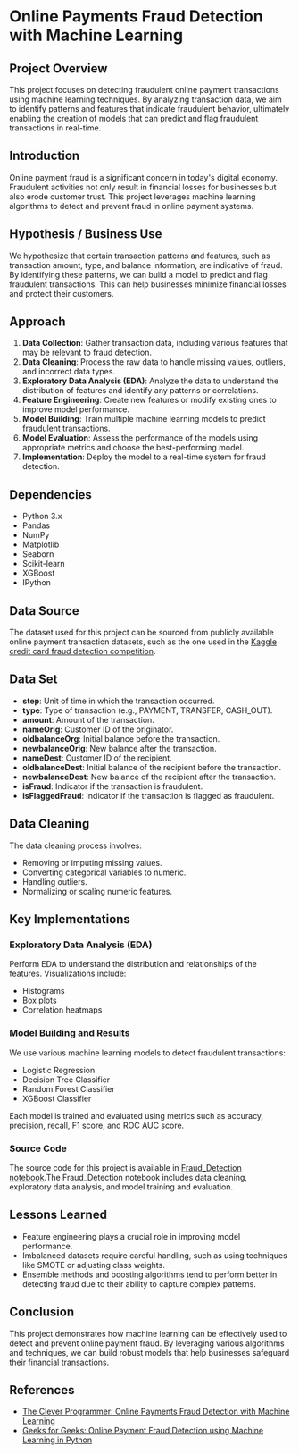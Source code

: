 # Online Payments Fraud Detection with Machine Learning

## Project Overview

This project focuses on detecting fraudulent online payment transactions using machine learning techniques. By analyzing transaction data, we aim to identify patterns and features that indicate fraudulent behavior, ultimately enabling the creation of models that can predict and flag fraudulent transactions in real-time.

## Introduction

Online payment fraud is a significant concern in today's digital economy. Fraudulent activities not only result in financial losses for businesses but also erode customer trust. This project leverages machine learning algorithms to detect and prevent fraud in online payment systems.

## Hypothesis / Business Use

We hypothesize that certain transaction patterns and features, such as transaction amount, type, and balance information, are indicative of fraud. By identifying these patterns, we can build a model to predict and flag fraudulent transactions. This can help businesses minimize financial losses and protect their customers.

## Approach

1. **Data Collection**: Gather transaction data, including various features that may be relevant to fraud detection.
2. **Data Cleaning**: Process the raw data to handle missing values, outliers, and incorrect data types.
3. **Exploratory Data Analysis (EDA)**: Analyze the data to understand the distribution of features and identify any patterns or correlations.
4. **Feature Engineering**: Create new features or modify existing ones to improve model performance.
5. **Model Building**: Train multiple machine learning models to predict fraudulent transactions.
6. **Model Evaluation**: Assess the performance of the models using appropriate metrics and choose the best-performing model.
7. **Implementation**: Deploy the model to a real-time system for fraud detection.

## Dependencies

- Python 3.x
- Pandas
- NumPy
- Matplotlib
- Seaborn
- Scikit-learn
- XGBoost
- IPython

## Data Source

The dataset used for this project can be sourced from publicly available online payment transaction datasets, such as the one used in the [Kaggle credit card fraud detection competition](https://www.kaggle.com/datasets/jainilcoder/online-payment-fraud-detection).

## Data Set

- **step**: Unit of time in which the transaction occurred.
- **type**: Type of transaction (e.g., PAYMENT, TRANSFER, CASH_OUT).
- **amount**: Amount of the transaction.
- **nameOrig**: Customer ID of the originator.
- **oldbalanceOrg**: Initial balance before the transaction.
- **newbalanceOrig**: New balance after the transaction.
- **nameDest**: Customer ID of the recipient.
- **oldbalanceDest**: Initial balance of the recipient before the transaction.
- **newbalanceDest**: New balance of the recipient after the transaction.
- **isFraud**: Indicator if the transaction is fraudulent.
- **isFlaggedFraud**: Indicator if the transaction is flagged as fraudulent.

## Data Cleaning

The data cleaning process involves:
- Removing or imputing missing values.
- Converting categorical variables to numeric.
- Handling outliers.
- Normalizing or scaling numeric features.

## Key Implementations

### Exploratory Data Analysis (EDA)

Perform EDA to understand the distribution and relationships of the features. Visualizations include:
- Histograms
- Box plots
- Correlation heatmaps

### Model Building and Results

We use various machine learning models to detect fraudulent transactions:
- Logistic Regression
- Decision Tree Classifier
- Random Forest Classifier
- XGBoost Classifier

Each model is trained and evaluated using metrics such as accuracy, precision, recall, F1 score, and ROC AUC score.

### Source Code

The source code for this project is available in [Fraud_Detection notebook](https://github.com/Jagadeesh-Sunkara/Online-Payment-Fraud-Detection).The Fraud_Detection notebook includes data cleaning, exploratory data analysis, and model training and evaluation.

## Lessons Learned

- Feature engineering plays a crucial role in improving model performance.
- Imbalanced datasets require careful handling, such as using techniques like SMOTE or adjusting class weights.
- Ensemble methods and boosting algorithms tend to perform better in detecting fraud due to their ability to capture complex patterns.

## Conclusion
This project demonstrates how machine learning can be effectively used to detect and prevent online payment fraud. By leveraging various algorithms and techniques, we can build robust models that help businesses safeguard their financial transactions.

## References

- [The Clever Programmer: Online Payments Fraud Detection with Machine Learning](https://thecleverprogrammer.com/2022/02/22/online-payments-fraud-detection-with-machine-learning/)
- [Geeks for Geeks: Online Payment Fraud Detection using Machine Learning in Python](https://www.geeksforgeeks.org/online-payment-fraud-detection-using-machine-learning-in-python/)

